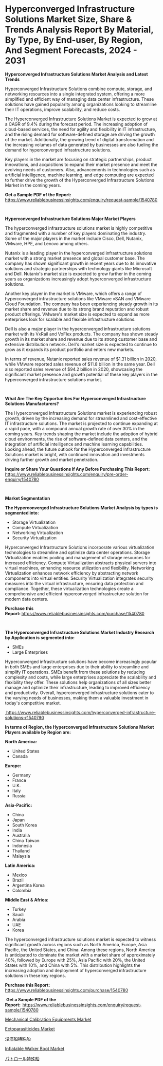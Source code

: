 <p><h1>Hyperconverged Infrastructure Solutions Market Size, Share & Trends Analysis Report By Material, By Type, By End-user, By Region, And Segment Forecasts, 2024 - 2031</h1></p><p><strong>Hyperconverged Infrastructure Solutions Market Analysis and Latest Trends</strong></p>
<p><p>Hyperconverged Infrastructure Solutions combine compute, storage, and networking resources into a single integrated system, offering a more simplified and efficient way of managing data center infrastructure. These solutions have gained popularity among organizations looking to streamline their IT operations, improve scalability, and reduce costs.</p><p>The Hyperconverged Infrastructure Solutions Market is expected to grow at a CAGR of 9.4% during the forecast period. The increasing adoption of cloud-based services, the need for agility and flexibility in IT infrastructure, and the rising demand for software-defined storage are driving the growth of the market. Additionally, the growing trend of digital transformation and the increasing volumes of data generated by businesses are also fueling the demand for hyperconverged infrastructure solutions.</p><p>Key players in the market are focusing on strategic partnerships, product innovations, and acquisitions to expand their market presence and meet the evolving needs of customers. Also, advancements in technologies such as artificial intelligence, machine learning, and edge computing are expected to further drive the growth of the Hyperconverged Infrastructure Solutions Market in the coming years.</p></p>
<p><strong>Get a Sample PDF of the Report:&nbsp;</strong> <a href="https://www.reliablebusinessinsights.com/enquiry/request-sample/1540780">https://www.reliablebusinessinsights.com/enquiry/request-sample/1540780</a></p>
<p>&nbsp;</p>
<p><strong>Hyperconverged Infrastructure Solutions Major Market Players</strong></p>
<p><p>The hyperconverged infrastructure solutions market is highly competitive and fragmented with a number of key players dominating the industry. Some of the major players in the market include Cisco, Dell, Nutanix, VMware, HPE, and Lenovo among others.</p><p>Nutanix is a leading player in the hyperconverged infrastructure solutions market with a strong market presence and global customer base. The company has shown significant growth in recent years due to its innovative solutions and strategic partnerships with technology giants like Microsoft and Dell. Nutanix's market size is expected to grow further in the coming years as organizations increasingly adopt hyperconverged infrastructure solutions.</p><p>Another key player in the market is VMware, which offers a range of hyperconverged infrastructure solutions like VMware vSAN and VMware Cloud Foundation. The company has been experiencing steady growth in its market share and revenue due to its strong brand reputation and robust product offerings. VMware's market size is expected to expand as more enterprises look for scalable and flexible infrastructure solutions.</p><p>Dell is also a major player in the hyperconverged infrastructure solutions market with its VxRail and VxFlex products. The company has shown steady growth in its market share and revenue due to its strong customer base and extensive distribution network. Dell's market size is expected to continue to grow as it expands its product portfolio and enters new markets.</p><p>In terms of revenue, Nutanix reported sales revenue of $1.31 billion in 2020, while VMware reported sales revenue of $11.8 billion in the same year. Dell also reported sales revenue of $94.2 billion in 2020, showcasing the significant market presence and growth potential of these key players in the hyperconverged infrastructure solutions market.</p></p>
<p>&nbsp;</p>
<p><strong>What Are The Key Opportunities For Hyperconverged Infrastructure Solutions Manufacturers?</strong></p>
<p><p>The Hyperconverged Infrastructure Solutions market is experiencing robust growth, driven by the increasing demand for streamlined and cost-effective IT infrastructure solutions. The market is projected to continue expanding at a rapid pace, with a compound annual growth rate of over 30% in the coming years. Key trends shaping the market include the adoption of hybrid cloud environments, the rise of software-defined data centers, and the integration of artificial intelligence and machine learning capabilities. Looking ahead, the future outlook for the Hyperconverged Infrastructure Solutions market is bright, with continued innovation and investments driving further growth and market penetration.</p></p>
<p><strong>Inquire or Share Your Questions If Any Before Purchasing This Report:</strong> <a href="https://www.reliablebusinessinsights.com/enquiry/pre-order-enquiry/1540780">https://www.reliablebusinessinsights.com/enquiry/pre-order-enquiry/1540780</a></p>
<p>&nbsp;</p>
<p><strong>Market Segmentation</strong></p>
<p><strong>The Hyperconverged Infrastructure Solutions Market Analysis by types is segmented into:</strong></p>
<p><ul><li>Storage Virtualization</li><li>Compute Virtualization</li><li>Networking Virtualization</li><li>Security Virtualization</li></ul></p>
<p><p>Hyperconverged Infrastructure Solutions incorporate various virtualization technologies to streamline and optimize data center operations. Storage Virtualization enables pooling and management of storage resources for increased efficiency. Compute Virtualization abstracts physical servers into virtual machines, enhancing resource utilization and flexibility. Networking Virtualization enhances network efficiency by abstracting network components into virtual entities. Security Virtualization integrates security measures into the virtual infrastructure, ensuring data protection and compliance. Together, these virtualization technologies create a comprehensive and efficient hyperconverged infrastructure solution for modern data centers.</p></p>
<p><strong>Purchase this Report:&nbsp;</strong><a href="https://www.reliablebusinessinsights.com/purchase/1540780">https://www.reliablebusinessinsights.com/purchase/1540780</a></p>
<p>&nbsp;</p>
<p><strong>The Hyperconverged Infrastructure Solutions Market Industry Research by Application is segmented into:</strong></p>
<p><ul><li>SMEs</li><li>Large Enterprises</li></ul></p>
<p><p>Hyperconverged infrastructure solutions have become increasingly popular in both SMEs and large enterprises due to their ability to streamline and simplify IT operations. SMEs benefit from these solutions by reducing complexity and costs, while large enterprises appreciate the scalability and flexibility they offer. These solutions help organizations of all sizes better manage and optimize their infrastructure, leading to improved efficiency and productivity. Overall, hyperconverged infrastructure solutions cater to the varying needs of businesses, making them a valuable investment in today's competitive market.</p></p>
<p><a href="https://www.reliablebusinessinsights.com/hyperconverged-infrastructure-solutions-r1540780">&nbsp;https://www.reliablebusinessinsights.com/hyperconverged-infrastructure-solutions-r1540780</a></p>
<p><strong>In terms of Region, the Hyperconverged Infrastructure Solutions Market Players available by Region are:</strong></p>
<p>
    <p> <strong> North America: </strong>
        <ul>
            <li>United States</li>
            <li>Canada</li>
        </ul>
        </p> 
    <p> <strong> Europe: </strong>
        <ul>
            <li>Germany</li>
            <li>France</li>
            <li>U.K.</li>
            <li>Italy</li>
            <li>Russia</li>
        </ul>
        </p> 
    <p> <strong> Asia-Pacific: </strong>
        <ul>
            <li>China</li>
            <li>Japan</li>
            <li>South Korea</li>
            <li>India</li>
            <li>Australia</li>
            <li>China Taiwan</li>
            <li>Indonesia</li>
            <li>Thailand</li>
            <li>Malaysia</li>
        </ul>
        </p> 
    <p> <strong> Latin America: </strong>
        <ul>
            <li>Mexico</li>
            <li>Brazil</li>
            <li>Argentina Korea</li>
            <li>Colombia</li>
        </ul>
        </p> 
    <p> <strong> Middle East & Africa: </strong>
        <ul>
            <li>Turkey</li>
            <li>Saudi</li>
            <li>Arabia</li>
            <li>UAE</li>
            <li>Korea</li>
        </ul>
    </p>
    </p>
<p><p>The hyperconverged infrastructure solutions market is expected to witness significant growth across regions such as North America, Europe, Asia Pacific, the United States, and China. Among these regions, North America is anticipated to dominate the market with a market share of approximately 40%, followed by Europe with 25%, Asia Pacific with 20%, the United States with 10%, and China with 5%. This distribution highlights the increasing adoption and deployment of hyperconverged infrastructure solutions in these key regions.</p></p>
<p><strong>Purchase this Report: </strong><a href="https://www.reliablebusinessinsights.com/purchase/1540780">https://www.reliablebusinessinsights.com/purchase/1540780</a></p>
<p>&nbsp;<strong>Get a Sample PDF of the Report:&nbsp;&nbsp;</strong><a href="https://www.reliablebusinessinsights.com/enquiry/request-sample/1540780">https://www.reliablebusinessinsights.com/enquiry/request-sample/1540780</a></p>
<p><strong></strong></p>
<p><p><a href="https://www.linkedin.com/pulse/mechanical-calibration-equipments-market-global-regional-analysis-mfg5f?trackingId=6zuVdhgKR621AgG8kK40dw%3D%3D">Mechanical Calibration Equipments Market</a></p><p><a href="https://github.com/nhteumcc68/Market-Research-Report-List-1/blob/main/ectoparasiticides-market.md">Ectoparasiticides Market</a></p><p><a href="https://github.com/dawson566/Market-Research-Report-List-2/blob/main/8996170180968.md">浚渫船特殊船</a></p><p><a href="https://www.linkedin.com/pulse/inflatable-walker-boot-market-size-growing-cagr-61-report-covers-hzqxf?trackingId=3i0aODRuqF6ttkvxc8bfgw%3D%3D">Inflatable Walker Boot Market</a></p><p><a href="https://github.com/DeonBoer2023/Market-Research-Report-List-2/blob/main/9576658180969.md">パトロール特殊船</a></p></p>